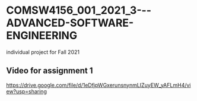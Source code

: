 # COMSW4156_001_2021_3---ADVANCED-SOFTWARE-ENGINEERING
individual project for Fall 2021

## Video for assignment 1

https://drive.google.com/file/d/1eDfjpWGxerunsnynmLIZuyEW_yAFLmH4/view?usp=sharing
